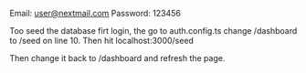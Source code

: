 Email: user@nextmail.com
Password: 123456

Too seed the database firt login, the go to auth.config.ts change /dashboard to /seed on line 10.
Then hit localhost:3000/seed

Then change it back to /dashboard and refresh the page.
